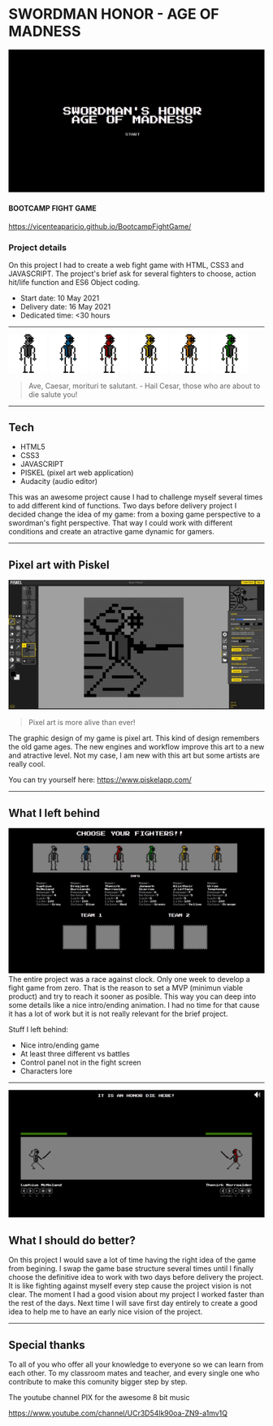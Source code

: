 # SWORDMAN HONOR - AGE OF MADNESS
![alt text](./readmeImg/01.jpg)


#### BOOTCAMP FIGHT GAME




https://vicenteaparicio.github.io/BootcampFightGame/

### Project details

On this project I had to create a web fight game with HTML, CSS3 and JAVASCRIPT. The project's brief ask for several fighters to choose, action hit/life function and ES6 Object coding.

- Start date: 10 May 2021
- Delivery date: 16 May 2021
- Dedicated time: <30 hours 

 ***
 
<img src="./assets/fighters/GreyIdleGif.gif" width="15%"></img>
<img src="./assets/fighters/BlueIdleGif.gif" width="15%"></img>
<img src="./assets/fighters/RedIdleGif.gif" width="15%"></img>
<img src="./assets/fighters/YellowIdleGif.gif" width="15%"></img>
<img src="./assets/fighters/OrangeIdleGif.gif" width="15%"></img>
<img src="./assets/fighters/GreenIdleGif.gif" width="15%"></img>

>Ave, Caesar, morituri te salutant.  -  Hail Cesar, those who are about to die salute you!


***


## Tech

- HTML5
- CSS3
- JAVASCRIPT
- PISKEL (pixel art web application)
- Audacity (audio editor)

This was an awesome project cause I had to challenge myself several times to add different kind of functions. Two days before delivery project I decided change the idea of my game: from a boxing game perspective to a swordman's fight perspective. That way I could work with different conditions and create an atractive game dynamic for gamers. 


***


## Pixel art with Piskel
![Imagen previa del proyecto](./readmeImg/04.jpg)
>Pixel art is more alive than ever!


The graphic design of my game is pixel art. This kind of design remembers the old game ages. The new engines and workflow improve this art to a new and atractive level. Not my case, I am new with this art but some artists are really cool. 

You can try yourself here: https://www.piskelapp.com/

***


## What I left behind
![Imagen previa del proyecto](./readmeImg/02.jpg)
The entire project was a race against clock. Only one week to develop a fight game from zero. That is the reason to set a MVP (minimun viable product) and try to reach it sooner as posible. This way you can deep into some details like a nice intro/ending animation. I had no time for that cause it has a lot of work but it is not really relevant for the brief project.

Stuff I left behind:
- Nice intro/ending game
- At least three different vs battles
- Control panel not in the fight screen
- Characters lore


***

![Imagen previa del proyecto](./readmeImg/03.jpg)
## What I should do better?
On this project I would save a lot of time having the right idea of the game from begining. I swap the game base structure several times until I finally choose the definitive idea to work with two days before delivery the project. It is like fighting against myself every step cause the project vision is not clear. The moment I had a good vision about my project I worked faster than the rest of the days. Next time I will save first day entirely to create a good idea to help me to have an early nice vision of the project.

 ***

## Special thanks
To all of you who offer all your knowledge to everyone so we can learn from each other. 
To my classroom mates and teacher, and every single one who contribute to make this comunity bigger step by step.

The youtube channel PIX for the awesome 8 bit music 

https://www.youtube.com/channel/UCr3D54lk90oa-ZN9-a1mv1Q
